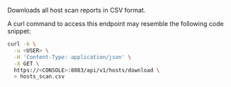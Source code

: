 Downloads all host scan reports in CSV format.

A curl command to access this endpoint may resemble the following code snippet:

```bash
curl -k \
  -u <USER> \
  -H 'Content-Type: application/json' \
  -X GET \
  https://<CONSOLE>:8083/api/v1/hosts/download \
  > hosts_scan.csv
```
